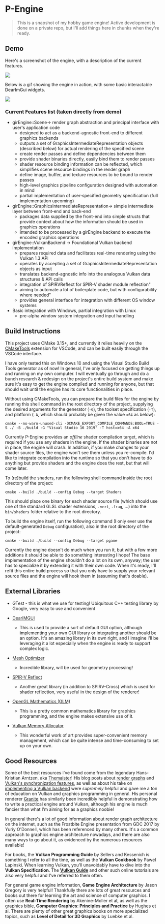 # P-Engine

>This is a snapshot of my hobby game engine! Active development is done on a private repo, but I'll add things here in chunks when they're ready.

## Demo

Here's a screenshot of the engine, with a description of the current features.

![](https://github.com/paulLeClair/P-Engine/blob/main/Original_Core_Menu_Demo_Screenshot.png)

Below is a gif showing the engine in action, with some basic interactable DearImGui widgets.

![](https://github.com/paulLeClair/P-Engine/blob/main/Original_Core_Menu_Demo_Gif.gif)

### Current Features list (taken directly from demo)

- girEngine::Scene-> render graph abstraction and principal interface with user's application code
  - designed to act as a backend-agnostic front-end to different graphics backends
  - outputs a set of GraphicsIntermediateRepresentation objects (described below) for actual rendering of the specified scene
  - create render passes and define dependencies between them
  - provide shader binaries directly, easily bind them to render passes
  - shader resource binding information can be reflected, which simplifies scene resource bindings in the render graph
  - define image, buffer, and texture resources to be bound to render passes
  - high-level graphics pipeline configuration designed with automation in mind
  - partial implementation of user-specified geometry specification (full implementation upcoming)
- girEngine::GraphicsIntermediateRepresentation-> simple intermediate layer between front-end and back-end
  - packages data supplied by the front-end into simple structs that provide context about how the information should be used in graphics operations
  - intended to be processed by a girEngine backend to execute the encoded graphics operations
- girEngine::VulkanBackend -> Foundational Vulkan backend implementation
  - prepares required data and facilitates real-time rendering using the Vulkan 1.3 API
  - operates by accepting a set of GraphicsIntermediateRepresentation objects as input
  - translates backend-agnostic info into the analogous Vulkan data structures & API calls
  - integration of SPIRVReflect for SPIR-V shader module reflection"
  - aiming to automate a lot of boilerplate code, but with configurability where needed"
  - provides general interface for integration with different OS window systems
- Basic integration with Windows, partial integration with Linux
  - pre-alpha window system integration and input handling

## Build Instructions

This project uses CMake 3.15+, and currently it relies heavily on the [CMakeTools](https://github.com/microsoft/vscode-cmake-tools) extension for VSCode, and can be built easily through the VSCode interface.

I have only tested this on Windows 10 and using the Visual Studio Build Tools generator as of now! In general, I've only focused on getting things up and running on my own computer. I will eventually go through and do a bunch research & redesign on the project's entire build system and make sure it's easy to get the engine compiled and running for anyone, but that should wait until the engine has its core functionalities in place.

Without using CMakeTools, you can prepare the build files for the engine by running this shell command in the root directory of the project, supplying the desired arguments for the generator (`-G`), the toolset specification (`-T`), and platform (`-A`, which should probably be given the value `x64` as below):

~~~~Shell
cmake --no-warn-unused-cli -DCMAKE_EXPORT_COMPILE_COMMANDS:BOOL=TRUE -S ./ -B ./build -G "Visual Studio 16 2019" -T host=x64 -A x64
~~~~

Currently P-Engine provides an *offline* shader compilation target, which is required if you use any shaders in the engine. If the shader binaries are not in place, the engine will crash. In addition, if you make changes to your shader source files, the engine won't see them unless you re-compile. I'd like to integrate compilation into the runtime so that you don't have to do anything but provide shaders and the engine does the rest, but that will come later.

To (re)build the shaders, run the following shell command inside the root directory of the project:

~~~~Shell
cmake --build ./build --config Debug --target Shaders
~~~~

This should place one binary for each shader source file (which should use one of the standard GLSL shader extensions, `.vert`, `.frag`, ...) into the `bin/shaders` folder relative to the root directory.

To build the engine itself, run the following command (I only ever use the default-generated `Debug` configuration), also in the root directory of the project:

~~~~Shell
cmake --build ./build --config Debug --target pgame
~~~~

Currently the engine doesn't do much when you run it, but with a few more additions it should be able to do something interesting I hope! The base implementation of the engine shouldn't do a lot on its own, anyway; the user has to specialize it by extending it with their own code. When it's ready, I'll refit this entire build process so that you only have to supply your relevant source files and the engine will hook them in (assuming that's doable).

## External Libraries

  - GTest - this is what we use for testing! Ubiquitous C++ testing library by Google, very easy to use and convenient

  - [DearIMGUI](https://github.com/ocornut/imgui)
    - This is used to provide a sort of default GUI option, although implementing your own GUI library or integrating another should be an option. It's an amazing library in its own right, and I imagine I'll be leveraging it a lot especially when the engine is ready to support complex logic.

  - [Mesh Optimizer](https://github.com/zeux/meshoptimizer)
    - Incredible library, will be used for geometry processing!

  - [SPIR-V Reflect](https://github.com/KhronosGroup/SPIRV-Reflect)
    - Another great library (in addition to SPIRV-Cross) which is used for shader reflection, very useful in the design of the renderer!

  - [OpenGL Mathematics (GLM)](https://github.com/g-truc/glm)
    - This is a pretty common mathematics library for graphics programming, and the engine makes extensive use of it.

  - [Vulkan Memory Allocator](https://github.com/GPUOpen-LibrariesAndSDKs/VulkanMemoryAllocator)
    - This wonderful work of art provides super-convenient memory management, which can be quite intense and time-consuming to set up on your own.

## Good Resources

Some of the best resources I've found come from the legendary Hans-Kristian Arntzen, aka [Themaister](https://github.com/Themaister)! His blog posts about [render graphs](https://themaister.net/blog/2017/08/15/render-graphs-and-vulkan-a-deep-dive/) and [Vulkan's synchronization features](https://themaister.net/blog/2019/08/14/yet-another-blog-explaining-vulkan-synchronization), as well as about his take on [implementing a Vulkan backend](https://themaister.net/blog/2019/04/14/a-tour-of-granites-vulkan-backend-part-1/) were *supremely* helpful and gave me a ton of education on Vulkan and graphics programming in general. His personal renderer [Granite](https://github.com/Themaister/Granite) has similarly been incredibly helpful in demonstrating how to write a practical engine around Vulkan, although his engine is much fancier than what I'm aiming for as a graphics noobie!

In general there's a lot of good information about render graph architecture on the internet, such as the Frostbite Engine presentation from GDC 2017 by Yuriy O'Donnell, which has been referenced by many others. It's a common approach to graphics engine architecture nowadays, and there are also many ways to go about it, as evidenced by the numerous resources available!

For books, the **Vulkan Programming Guide** by Sellers and Kessenich is something I refer to all the time, as well as the **Vulkan Cookbook** by Pawel Lapinski. When learning Vulkan, you'll unavoidably have to dive into the **Vulkan Specification**. The [**Vulkan Guide**](https://vkguide.dev) and other such online tutorials are also very helpful and I've referred to them often.

For general game engine information, **Game Engine Architecture** by Jason Gregory is very helpful! Thankfully there are lots of great resources and books out there for learning the art and science of computer graphics. I often use **Real-Time Rendering** by Akenine-Moller et al, as well as the graphics bible, **Computer Graphics: Principles and Practice** by Hughes et al. There are plenty of other great graphics books on more specialized topics, such as **Level of Detail for 3D Graphics** by Luebke et al.
